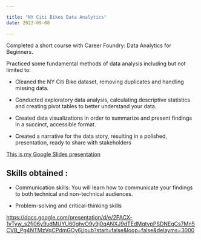 ```yaml
---

title: "NY Citi Bikes Data Analytics"
date: 2023-09-08

---
```


Completed a short course with Career Foundry: Data Analytics for Beginners.

Practiced some fundamental methods of data analysis including but not limited to:

* Cleaned the NY Citi Bike dataset, removing duplicates and handling missing data.
  
* Conducted exploratory data analysis, calculating descriptive statistics and creating pivot tables to better understand your data.
  
* Created data visualizations in order to summarize and present findings in a succinct, accessible format.
  
* Created a narrative for the data story, resulting in a polished, presentation, ready to share with stakeholders

[This is my Google Slides presentation](https://docs.google.com/presentation/d/e/2PACX-1vTyw_s2fj06y9udMUYU60ghvO9y9j0qANXJ9dTEdMqtvpPSDNEgCs7Mn5CVB_Pg4NTMzVqCPdmGOy6j/pub?start=false&loop=false&delayms=3000)

## Skills obtained :

 * Communication skills: You will learn how to communicate your findings to both technical and non-technical audiences.
   
* Problem-solving and critical-thinking skills

https://docs.google.com/presentation/d/e/2PACX-1vTyw_s2fj06y9udMUYU60ghvO9y9j0qANXJ9dTEdMqtvpPSDNEgCs7Mn5CVB_Pg4NTMzVqCPdmGOy6j/pub?start=false&loop=false&delayms=3000
